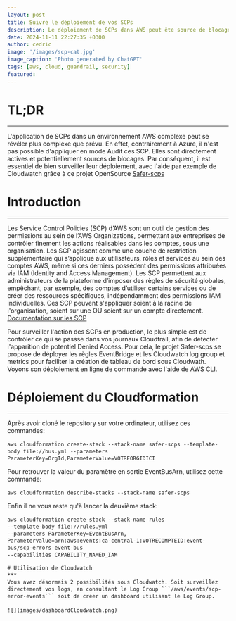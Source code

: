 ```yaml
---
layout: post
title: Suivre le déploiement de vos SCPs
description: Le déploiement de SCPs dans AWS peut ête source de blocages non désirés. Suivez les effets de vos SCPs avec ces métriques.
date: 2024-11-11 22:27:35 +0300
author: cedric
image: '/images/scp-cat.jpg'
image_caption: 'Photo generated by ChatGPT'
tags: [aws, cloud, guardrail, security]
featured:
---
```

# TL;DR
*** 
L'application de SCPs dans un environnement AWS complexe peut se révéler plus complexe que prévu. En effet, contrairement à Azure, il n'est pas possible d'appliquer en mode Audit ces SCP. Elles sont directement actives et potentiellement sources de blocages. Par conséquent, il est essentiel de bien surveiller leur déploiement, avec l'aide par exemple de Cloudwatch grâce à ce projet OpenSource [Safer-scps](https://github.com/matthewdfuller/safer-scps)

# Introduction
***
Les Service Control Policies (SCP) d’AWS sont un outil de gestion des permissions au sein de l’AWS Organizations, permettant aux entreprises de contrôler finement les actions réalisables dans les comptes, sous une organisation. Les SCP agissent comme une couche de restriction supplémentaire qui s’applique aux utilisateurs, rôles et services au sein des comptes AWS, même si ces derniers possèdent des permissions attribuées via IAM (Identity and Access Management). Les SCP permettent aux administrateurs de la plateforme d’imposer des règles de sécurité globales, empêchant, par exemple, des comptes d’utiliser certains services ou de créer des ressources spécifiques, indépendamment des permissions IAM individuelles.
Ces SCP peuvent s'appliquer soient à la racine de l'organisation, soient sur une OU soient sur un compte directement. 
[Documentation sur les SCP](https://docs.aws.amazon.com/organizations/latest/userguide/orgs_manage_policies_scps.html)

Pour surveiller l'action des SCPs en production, le plus simple est de contrôler ce qui se passse dans vos journaux Cloudtrail, afin de détecter l'apparition de potentiel Denied Access. Pour cela, le projet Safer-scps se propose de déployer les règles EventBridge et les Cloudwatch log group et metrics pour faciliter la création de tableau de bord sous Cloudwath. Voyons son déploiement en ligne de commande avec l'aide de AWS CLI.

# Déploiement du Cloudformation
***

Après avoir cloné le repository sur votre ordinateur, utilisez ces commandes:

```
aws cloudformation create-stack --stack-name safer-scps --template-body file://bus.yml --parameters ParameterKey=OrgId,ParameterValue=VOTREORGIDICI
```

Pour retrouver la valeur du paramètre en sortie EventBusArn, utilisez cette commande:

```
aws cloudformation describe-stacks --stack-name safer-scps
````

Enfin il ne vous reste qu'à lancer la deuxième stack:

```
aws cloudformation create-stack --stack-name rules 
--template-body file://rules.yml 
--parameters ParameterKey=EventBusArn,
ParameterValue=arn:aws:events:ca-central-1:VOTRECOMPTEID:event-bus/scp-errors-event-bus
--capabilities CAPABILITY_NAMED_IAM
```
```
# Utilisation de Cloudwatch
***
Vous avez désormais 2 possibilités sous Cloudwatch. Soit surveillez directement vos logs, en consultant le Log Group ```/aws/events/scp-error-events``` soit de créer un dashboard utilisant le Log Group.

![](images/dashboardCloudwatch.png)
